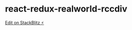 # react-redux-realworld-rccdiv

[Edit on StackBlitz ⚡️](https://stackblitz.com/edit/react-redux-realworld-rccdiv)